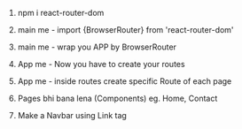 1. npm i react-router-dom

2. main me - import {BrowserRouter} from 'react-router-dom'

3. main me - wrap you APP by BrowserRouter 

4. App me - Now you have to create your routes 

5. App me - inside routes create specific Route of each page 

6. Pages bhi bana lena (Components) eg. Home, Contact

7. Make a Navbar using Link tag 